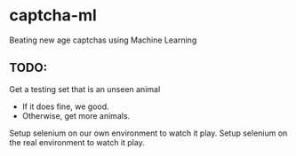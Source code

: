 # captcha-ml
Beating new age captchas using Machine Learning

## TODO:

Get a testing set that is an unseen animal
- If it does fine, we good.
- Otherwise, get more animals.

Setup selenium on our own environment to watch it play.
Setup selenium on the real environment to watch it play.